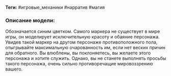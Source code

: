 **Теги:** #игровые_механики #нарратив #магия
### Описание модели:
Обозначается синим цветком. Самого маркера не существует в мире игры, он моделирует исключительную красоту и обаяние персонажа. Увидев такой маркер на другом персонаже противоположного пола, отыгрывайте максимальную очарованность им, если нет веских причин для обратного. Вы влюблены, вы поклоняетесь, вы желаете этого персонажа и хотите служить. Однако, вы не станете выполнять просьбы такого персонажа, очень сильно противоречащие мировоззрению вашего.